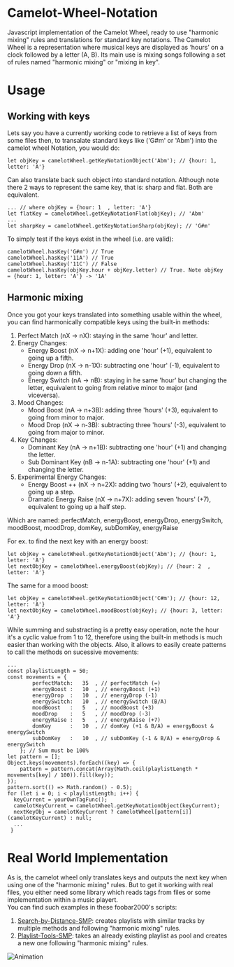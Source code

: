 # Camelot-Wheel-Notation
Javascript implementation of the Camelot Wheel, ready to use "harmonic mixing" rules and translations for standard key notations. The Camelot Wheel is a representation where musical keys are displayed as ‘hours’ on a clock followed by a letter (A, B). Its main use is mixing songs following a set of rules named "harmonic mixing" or "mixing in key".

# Usage
## Working with keys
Lets say you have a currently working code to retrieve a list of keys from some files then, to transalate standard keys like ('G#m' or 'Abm') into the camelot wheel Notation, you would do:
```
let objKey = camelotWheel.getKeyNotationObject('Abm'); // {hour: 1, letter: 'A'}
```

Can also translate back such object into standard notation. Although note there 2 ways to represent the same key, that is: sharp and flat. Both are equivalent.
```
... // where objKey = {hour: 1	, letter: 'A'}
let flatKey = camelotWheel.getKeyNotationFlat(objKey); // 'Abm'
...
let sharpKey = camelotWheel.getKeyNotationSharp(objKey); // 'G#m'
```
To simply test if the keys exist in the wheel (i.e. are valid):
```
camelotWheel.hasKey('G#m') // True
camelotWheel.hasKey('11A') // True
camelotWheel.hasKey('11C') // False
camelotWheel.hasKey(objKey.hour + objKey.letter) // True. Note objKey = {hour: 1, letter: 'A'} -> '1A'
```
## Harmonic mixing
Once you got your keys translated into something usable within the wheel, you can find harmonically compatible keys using the built-in methods:
1. Perfect Match (nX -> nX): staying in the same 'hour' and letter. 
2. Energy Changes:
	* Energy Boost (nX -> n+1X): adding one 'hour' (+1), equivalent to going up a fifth.
	* Energy Drop (nX -> n-1X): subtracting one 'hour' (-1), equivalent to going down a fifth.
	* Energy Switch (nA -> nB): staying in he same 'hour' but changing the letter, equivalent to going from relative minor to major (and viceversa).
3. Mood Changes:
	* Mood Boost (nA -> n+3B): adding three 'hours' (+3), equivalent to going from minor to major.
	* Mood Drop (nX -> n-3B): subtracting three 'hours' (-3), equivalent to going from major to minor.
4. Key Changes:
	* Dominant Key (nA -> n+1B): subtracting one 'hour' (+1) and changing the letter.
	* Sub Dominant Key (nB -> n-1A): subtracting one 'hour' (+1) and changing the letter.
5. Experimental Energy Changes:
	* Energy Boost ++ (nX -> n+2X): adding two 'hours' (+2), equivalent to going up a step.
	* Dramatic Energy Raise (nX -> n+7X): adding seven 'hours' (+7), equivalent to going up a half step.

Which are named: perfectMatch, energyBoost, energyDrop, energySwitch, moodBoost, moodDrop, domKey, subDomKey, energyRaise

For ex. to find the next key with an energy boost:
```
let objKey = camelotWheel.getKeyNotationObject('Abm'); // {hour: 1, letter: 'A'}
let nextObjKey = camelotWheel.energyBoost(objKey); // {hour: 2	, letter: 'A'}
```
The same for a mood boost:
```
let objKey = camelotWheel.getKeyNotationObject('C#m'); // {hour: 12, letter: 'A'}
let nextObjKey = camelotWheel.moodBoost(objKey); // {hour: 3, letter: 'A'}
```
While summing and substracting is a pretty easy operation, note the hour it's a cyclic value from 1 to 12, therefore using the built-in methods is much easier than working with the objects. Also, it allows to easily create patterns to call the methods on sucessive movements:
```
...
const playlistLength = 50;
const movements = {
		perfectMatch: 	35	, // perfectMatch (=)
		energyBoost : 	10	, // energyBoost (+1)
		energyDrop  :	10	, // energyDrop (-1)
		energySwitch:	10	, // energySwitch (B/A)
		moodBoost   :	5	, // moodBoost (+3)
		moodDrop    :	5	, // moodDrop (-3)
		energyRaise :	5	, // energyRaise (+7)
		domKey      :	10	, // domKey (+1 & B/A) = energyBoost & energySwitch
		subDomKey   :	10	, // subDomKey (-1 & B/A) = energyDrop & energySwitch
	}; // Sum must be 100%
let pattern = [];
Object.keys(movements).forEach((key) => {
	pattern = pattern.concat(Array(Math.ceil(playlistLength * movements[key] / 100)).fill(key));
});
pattern.sort(() => Math.random() - 0.5);
for (let i = 0; i < playlistLength; i++) {
  keyCurrent = yourOwnTagFunc();
  camelotKeyCurrent = camelotWheel.getKeyNotationObject(keyCurrent);
  nextKeyObj = camelotKeyCurrent ? camelotWheel[pattern[i]](camelotKeyCurrent) : null;
  ...
 }
```

# Real World Implementation
As is, the camelot wheel only translates keys and outputs the next key when using one of the "harmonic mixing" rules. But to get it working with real files, you either need some library which reads tags from files or some implementation within a music playert.  
You can find such examples in these foobar2000's scripts:

1. [Search-by-Distance-SMP](https://github.com/regorxxx/Search-by-Distance-SMP): creates playlists with similar tracks by multiple methods and following "harmonic mixing" rules.  
2. [Playlist-Tools-SMP](https://github.com/regorxxx/Playlist-Tools-SMP): takes an already existing playlist as pool and creates a new one following "harmonic mixing" rules.  

![Animation](https://user-images.githubusercontent.com/83307074/116748571-2bad7d00-a9ef-11eb-8c8b-6d77c797d4c8.gif)
